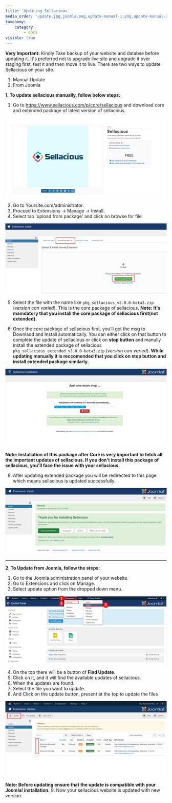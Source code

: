 ```yaml
---
title: 'Updating Sellacious'
media_order: 'update.jpg,joomla.png,update-manual-1.png,update-manual-2.png,Screenshot 2020-05-22 at 12.48.06 PM.png,Screenshot 2020-05-22 at 1.24.14 PM.png,Screenshot 2020-05-22 at 6.16.50 PM.png,Screenshot 2020-05-22 at 5.32.03 PM.png,Screen Shot 2020-08-14 at 2.27.59 PM.png'
taxonomy:
    category:
        - docs
visible: true
---
```


**Very Important:** 
Kindly Take backup of your website and databse before updating it. 
It's preferred not to upgrade live site and upgrade it over staging first, test it and then move it to live.
There are two ways to update Sellacious on your site.
1. Manual Update
2. From Joomla

**1. To update sellacious manually, follow below steps:**
1. Go to https://www.sellacious.com/p/core/sellacious and download core and extended package of latest version of sellacious.

![](Screen%20Shot%202020-08-14%20at%202.27.59%20PM.png)

2. Go to Yoursite.com/administrator. 
3. Proceed to Extensions -> Manage -> Install.
4. Select tab 'upload from package' and click on browse for file.

![](update-manual-1.png)

5. Select the file with the name like `pkg_sellacious_v2.0.0-beta3.zip` (_version can varied_). This is the core package of sellacious.
**Note: It's mamdatory that you install the core package of sellacious first(not extended).**

7. Once the core package of sellacious first, you'll get the msg to Downlaod and Install automatically. You can either click on that button to complete the update of sellacious or  click on **stop button** and manully install the extended package of sellacious `pkg_sellacious_extended_v2.0.0-beta3.zip` (_version can varied_).
**While updating manually it is reccomended that you click on stop button and install extended package similarly.**

![](Screenshot%202020-05-22%20at%205.32.03%20PM.png)

**Note: Installation of this package after Core is very important to fetch all the important updates of sellacious. If you don't install this package of sellacious, you'll face the issue with your sellacious.**

8. After updating extended package you will be redirected to this page which means sellacious is updated successfully. 

![](Screenshot%202020-05-22%20at%206.16.50%20PM.png)

---

**2. To Update from  Joomla, follow the steps:**

1. Go to the Joomla administration panel of your website.
2. Go to Extensions and click on Manage.
3. Select update option from the dropped down menu.

![](update.jpg)

4. On the top there will be a button of **Find Update**.
5. Click on it, and it will find the available updates of sellacious.
6. When the updates are found.
7. Select the file you want to update.
8. And Click on the update button, present at the top to update the files

![](Screenshot%202020-05-22%20at%201.24.14%20PM.png)

**Note: Before updating ensure that the update is compatible with your Joomla! installation.**
9. Now your sellacious website is updated with new version.